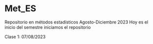 # Met_ES
Repositorio en métodos estadísticos Agosto-Diciembre 2023 
Hoy es el inicio del semestre iniciamos el repositorio

Clase 1: 07/08/2023
